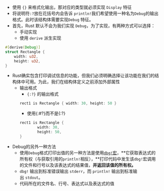 - 使用 `{}` 来格式化输出，那对应的类型就必须实现 `Display` 特征
- 将说明符`:?`放在花括号内会告诉 `println!`我们希望使用一种名为`Debug`的输出格式。此时该结构体需要实现`Debug` 特征。
- 首先，Rust 默认不会为我们实现 `Debug`，为了实现，有两种方式可以选择：
    - 手动实现
    - 使用 `derive` 派生实现
```rust
#[derive(Debug)]
struct Rectangle {
    width: u32,
    height: u32,
}
```
- Rust确实包含打印调试信息的功能，但我们必须明确选择让该功能在我们的结构体中可用。为此，我们在结构体定义之前添加外部属性
	- 输出格式
	    - `{:?}` 的输出格式
		```rust
		rect1 is Rectangle { width: 30, height: 50 }
		```
		- 使用{:#?}而不是{:?}
		```rust
		rect1 is Rectangle {
				width: 30,
				height: 50, 
		}
		```
- Debug的另外一种方法
	- 使用`Debug`格式打印出值的另一种方法是使用[`dbg!`宏](https://doc.rust-lang.org/std/macro.dbg.html)，**它获取表达式的所有权（与获取引用的`println!`相反），**打印代码中发生该`dbg!`宏调用的文件和行号以及该表达式的结果值，**并返回该值的所有权。**
    - `dbg!` 输出到标准错误输出 `stderr`，而 `println!` 输出到标准输出 `stdout`。
    - 代码所在的文件名、行号、表达式以及表达式的值